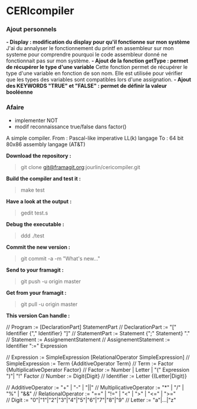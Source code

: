 # CERIcompiler

### Ajout personnels
**__- Display : modification du display pour qu'il fonctionne sur mon système__**
J'ai du annalyser le fonctionnement du printf en assembleur sur mon systeme pour comprendre pourquoi le code assembleur donné ne fonctionnait pas sur mon système.
**__- Ajout de la fonction getType : permet de récupérer le type d'une variable__**
Cette fonction permet de récupérer le type d'une variable en fonction de son nom. Elle est utilisée pour vérifier que les types des variables sont compatibles lors d'une assignation.
**__- Ajout des KEYWORDS "TRUE" et "FALSE" : permet de définir la valeur booléenne__**

### Afaire
- implementer NOT
- modif reconnaissance true/false dans factor()

A simple compiler.
From : Pascal-like imperative LL(k) langage
To : 64 bit 80x86 assembly langage (AT&T)

**Download the repository :**

> git clone git@framagit.org:jourlin/cericompiler.git

**Build the compiler and test it :**

> make test

**Have a look at the output :**

> gedit test.s

**Debug the executable :**

> ddd ./test

**Commit the new version :**

> git commit -a -m "What's new..."

**Send to your framagit :**

> git push -u origin master

**Get from your framagit :**

> git pull -u origin master

**This version Can handle :**

// Program := [DeclarationPart] StatementPart
// DeclarationPart := "[" Identifier {"," Identifier} "]"
// StatementPart := Statement {";" Statement} "."
// Statement := AssignementStatement
// AssignementStatement := Identifier ":=" Expression

// Expression := SimpleExpression [RelationalOperator SimpleExpression]
// SimpleExpression := Term {AdditiveOperator Term}
// Term := Factor {MultiplicativeOperator Factor}
// Factor := Number | Letter | "(" Expression ")"| "!" Factor
// Number := Digit{Digit}
// Identifier := Letter {(Letter|Digit)}

// AdditiveOperator := "+" | "-" | "||"
// MultiplicativeOperator := "*" | "/" | "%" | "&&"
// RelationalOperator := "==" | "!=" | "<" | ">" | "<=" | ">="  
// Digit := "0"|"1"|"2"|"3"|"4"|"5"|"6"|"7"|"8"|"9"
// Letter := "a"|...|"z"

